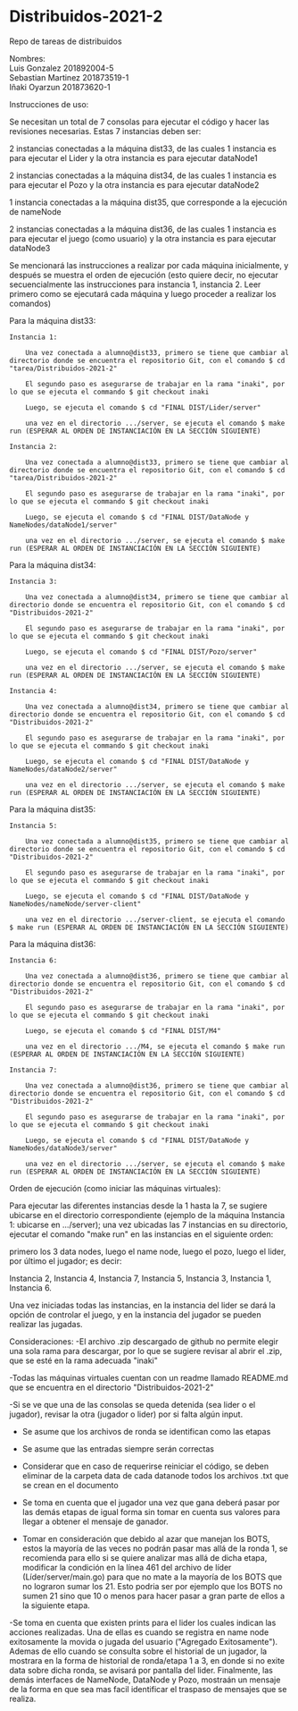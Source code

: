 # Distribuidos-2021-2

Repo de tareas de distribuidos

Nombres: <br>
Luis Gonzalez 201892004-5<br>
Sebastian Martinez 201873519-1<br>
Iñaki Oyarzun 201873620-1<br>

Instrucciones de uso:

Se necesitan un total de 7 consolas para ejecutar el código y hacer las revisiones necesarias. Estas 7 instancias deben ser:

2 instancias conectadas a la máquina dist33, de las cuales 1 instancia es para ejecutar el Lider y la otra instancia es para ejecutar dataNode1

2 instancias conectadas a la máquina dist34, de las cuales 1 instancia es para ejecutar el Pozo y la otra instancia es para ejecutar dataNode2

1 instancia conectadas a la máquina dist35, que corresponde a la ejecución de nameNode

2 instancias conectadas a la máquina dist36, de las cuales 1 instancia es para ejecutar el juego (como usuario) y la otra instancia es para ejecutar dataNode3


Se mencionará las instrucciones a realizar por cada máquina inicialmente, y después se muestra el orden de ejecución (esto quiere decir, no ejecutar secuencialmente las instrucciones para instancia 1, instancia 2. Leer primero como se ejecutará cada máquina y luego proceder a realizar los comandos)

Para la máquina dist33:

	Instancia 1:

		Una vez conectada a alumno@dist33, primero se tiene que cambiar al directorio donde se encuentra el repositorio Git, con el comando $ cd "tarea/Distribuidos-2021-2"

		El segundo paso es asegurarse de trabajar en la rama "inaki", por lo que se ejecuta el commando $ git checkout inaki

		Luego, se ejecuta el comando $ cd "FINAL DIST/Lider/server"

		una vez en el directorio .../server, se ejecuta el comando $ make run (ESPERAR AL ORDEN DE INSTANCIACIÓN EN LA SECCIÓN SIGUIENTE)

	Instancia 2:

		Una vez conectada a alumno@dist33, primero se tiene que cambiar al directorio donde se encuentra el repositorio Git, con el comando $ cd "tarea/Distribuidos-2021-2"

		El segundo paso es asegurarse de trabajar en la rama "inaki", por lo que se ejecuta el commando $ git checkout inaki

		Luego, se ejecuta el comando $ cd "FINAL DIST/DataNode y NameNodes/dataNode1/server"

		una vez en el directorio .../server, se ejecuta el comando $ make run (ESPERAR AL ORDEN DE INSTANCIACIÓN EN LA SECCIÓN SIGUIENTE)



Para la máquina dist34:

	Instancia 3:

		Una vez conectada a alumno@dist34, primero se tiene que cambiar al directorio donde se encuentra el repositorio Git, con el comando $ cd "Distribuidos-2021-2"

		El segundo paso es asegurarse de trabajar en la rama "inaki", por lo que se ejecuta el commando $ git checkout inaki

		Luego, se ejecuta el comando $ cd "FINAL DIST/Pozo/server"

		una vez en el directorio .../server, se ejecuta el comando $ make run (ESPERAR AL ORDEN DE INSTANCIACIÓN EN LA SECCIÓN SIGUIENTE)

	Instancia 4:

		Una vez conectada a alumno@dist34, primero se tiene que cambiar al directorio donde se encuentra el repositorio Git, con el comando $ cd "Distribuidos-2021-2"

		El segundo paso es asegurarse de trabajar en la rama "inaki", por lo que se ejecuta el commando $ git checkout inaki

		Luego, se ejecuta el comando $ cd "FINAL DIST/DataNode y NameNodes/dataNode2/server"

		una vez en el directorio .../server, se ejecuta el comando $ make run (ESPERAR AL ORDEN DE INSTANCIACIÓN EN LA SECCIÓN SIGUIENTE)



Para la máquina dist35:

	Instancia 5:

		Una vez conectada a alumno@dist35, primero se tiene que cambiar al directorio donde se encuentra el repositorio Git, con el comando $ cd "Distribuidos-2021-2"

		El segundo paso es asegurarse de trabajar en la rama "inaki", por lo que se ejecuta el commando $ git checkout inaki

		Luego, se ejecuta el comando $ cd "FINAL DIST/DataNode y NameNodes/nameNode/server-client"

		una vez en el directorio .../server-client, se ejecuta el comando $ make run (ESPERAR AL ORDEN DE INSTANCIACIÓN EN LA SECCIÓN SIGUIENTE)



Para la máquina dist36:

	Instancia 6:

		Una vez conectada a alumno@dist36, primero se tiene que cambiar al directorio donde se encuentra el repositorio Git, con el comando $ cd "Distribuidos-2021-2"

		El segundo paso es asegurarse de trabajar en la rama "inaki", por lo que se ejecuta el commando $ git checkout inaki

		Luego, se ejecuta el comando $ cd "FINAL DIST/M4"

		una vez en el directorio .../M4, se ejecuta el comando $ make run (ESPERAR AL ORDEN DE INSTANCIACIÓN EN LA SECCIÓN SIGUIENTE)

	Instancia 7:

		Una vez conectada a alumno@dist36, primero se tiene que cambiar al directorio donde se encuentra el repositorio Git, con el comando $ cd "Distribuidos-2021-2"

		El segundo paso es asegurarse de trabajar en la rama "inaki", por lo que se ejecuta el commando $ git checkout inaki

		Luego, se ejecuta el comando $ cd "FINAL DIST/DataNode y NameNodes/dataNode3/server"

		una vez en el directorio .../server, se ejecuta el comando $ make run (ESPERAR AL ORDEN DE INSTANCIACIÓN EN LA SECCIÓN SIGUIENTE)



Orden de ejecución (como iniciar las máquinas virtuales):

Para ejecutar las diferentes instancias desde la 1 hasta la 7, se sugiere ubicarse en el directorio correspondiente (ejemplo de la máquina Instancia 1: ubicarse en .../server); una vez ubicadas las 7 instancias en su directorio, ejecutar el comando "make run" en las instancias en el siguiente orden:

primero los 3 data nodes, luego el name node, luego el pozo, luego el lider, por último el jugador; es decir:

Instancia 2, Instancia 4, Instancia 7, Instancia 5, Instancia 3, Instancia 1, Instancia 6.

Una vez iniciadas todas las instancias, en la instancia del lider se dará la opción de controlar el juego, y en la instancia del jugador se pueden realizar las jugadas.



Consideraciones:
-El archivo .zip descargado de github no permite elegir una sola rama para descargar, por lo que se sugiere revisar al abrir el .zip, que se esté en la rama adecuada "inaki"

-Todas las máquinas virtuales cuentan con un readme llamado README.md que se encuentra en el directorio "Distribuidos-2021-2"

-Si se ve que una de las consolas se queda detenida (sea lider o el jugador), revisar la otra (jugador o lider) por si falta algún input.

- Se asume que los archivos de ronda se identifican como las etapas

- Se asume que las entradas siempre serán correctas

- Considerar que en caso de requerirse reiniciar el código, se deben eliminar de la carpeta data de cada datanode todos los archivos .txt que se crean en el documento 

- Se toma en cuenta que el jugador una vez que gana deberá pasar por las demás etapas de igual forma sin tomar en cuenta sus valores para llegar a obtener el mensaje de ganador.

- Tomar en consideración que debido al azar que manejan los BOTS, estos la mayoría de las veces no podrán pasar mas allá de la ronda 1, se recomienda para ello si se quiere analizar mas allá de dicha etapa, modificar la condición en la línea 461 del archivo de líder (Líder/server/main.go) para que no mate a la mayoría de los BOTS que no lograron sumar los 21. Esto podria ser por ejemplo que los BOTS no sumen 21 sino que 10 o menos para hacer pasar a gran parte de ellos a la siguiente etapa.

-Se toma en cuenta que existen prints para el lider los cuales indican las acciones realizadas. Una de ellas es cuando se registra en name node exitosamente la movida o jugada del usuario ("Agregado Exitosamente"). Ademas de ello cuando se consulta sobre el historial de un jugador, la mostrara en la forma de historial de ronda/etapa 1 a 3, en donde si no exite data sobre dicha ronda, se avisará por pantalla del lider. Finalmente, las demás interfaces de NameNode, DataNode y Pozo, mostraán un mensaje de la forma en que sea mas facil identificar el traspaso de mensajes que se realiza.